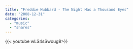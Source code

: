 ```yaml
---
title: "Freddie Hubbard - The Night Has a Thousand Eyes"
date: "2008-12-31"
categories:
  - "music"
  - "shares"
---
```


<div style="width: 70vw;">{{< youtube wLS4sSwoug8>}}</div>
